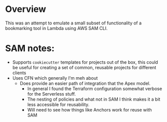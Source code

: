 # Overview
This was an attempt to emulate a small subset of functionality of a bookmarking tool in Lambda using AWS SAM CLI.


# SAM notes:
- Supports `cookiecutter` templates for projects out of the box, this could be useful for creating a set of common, reusable projects for different clients
- Uses CFN which generally I'm meh about
  - Does provide an easier path of integration that the Apex model.  
    - In general I found the Terraform configuration somewhat verbose for the Serverless stuff.  
    - The nesting of policies and what not in SAM I think makes it a bit less accessible for reusability. 
    - Will need to see how things like Anchors work for reuse with SAM
  


